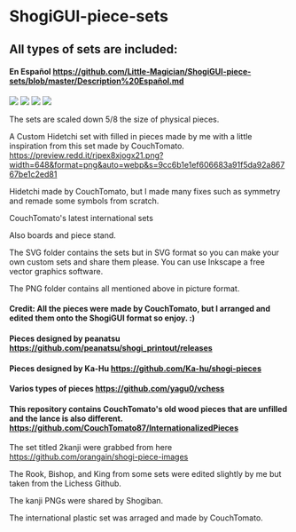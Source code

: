 # ShogiGUI-piece-sets
## All types of sets are included:

#### En Español https://github.com/Little-Magician/ShogiGUI-piece-sets/blob/master/Description%20Español.md

<img src="https://github.com/Little-Magician/ShogiGUI-piece-sets/blob/master/PNG/CtomatoKanjiP.png">
<img src="https://github.com/Little-Magician/ShogiGUI-piece-sets/blob/master/PNG/2Kanji.png">
<img src="https://github.com/Little-Magician/ShogiGUI-piece-sets/blob/master/PNG/ValdiviaKanjiG.png">
<img src="https://github.com/Little-Magician/ShogiGUI-piece-sets/blob/master/PNG/CtomatoKanjiGP.png">

The sets are scaled down 5/8 the size of physical pieces.

A Custom Hidetchi set with filled in pieces made by me with a little inspiration from this set made by CouchTomato.
https://preview.redd.it/rjpex8xjogx21.png?width=648&format=png&auto=webp&s=9cc6b1e1ef606683a91f5da92a86767be1c2ed81

Hidetchi made by CouchTomato, but I made many fixes such as symmetry and remade some symbols from scratch.

CouchTomato's latest international sets

Also boards and piece stand.

The SVG folder contains the sets but in SVG format so you can make your own custom sets and share them please. You can use Inkscape a free vector graphics software.

The PNG folder contains all mentioned above in picture format.

#### Credit: All the pieces were made by CouchTomato, but I arranged and edited them onto the ShogiGUI format so enjoy. :)

#### Pieces designed by peanatsu https://github.com/peanatsu/shogi_printout/releases

#### Pieces designed by Ka-Hu https://github.com/Ka-hu/shogi-pieces

#### Varios types of pieces https://github.com/yagu0/vchess

#### This repository contains CouchTomato's old wood pieces that are unfilled and the lance is also different. https://github.com/CouchTomato87/InternationalizedPieces

The set titled 2kanji were grabbed from here https://github.com/orangain/shogi-piece-images 

The Rook, Bishop, and King from some sets were edited slightly by me but taken from the Lichess Github.

The kanji PNGs were shared by Shogiban.

The international plastic set was arraged and made by CouchTomato.
